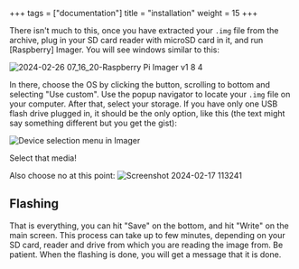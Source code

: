 +++
tags = ["documentation"]
title = "installation"
weight = 15
+++


There isn't much to this, once you have extracted your `.img` file from the archive, plug in your SD card reader with microSD card in it, and run [Raspberry] Imager. You will see windows similar to this:

![2024-02-26 07_16_20-Raspberry Pi Imager v1 8 4](https://github.com/Pwnagotchi-Unofficial/Pwnagotchi.org/assets/9049886/10cc3481-8f1d-4ef1-adf5-d50f41bc5a06)


In there, choose the OS by clicking the button, scrolling to bottom and selecting "Use custom". Use the popup navigator to locate your `.img` file on your computer. After that, select your storage. If you have only one USB flash drive plugged in, it should be the only option, like this (the text might say something different but you get the gist):

![Device selection menu in Imager](https://github.com/pwndevelopers/community-wiki/assets/21370314/55c25357-be3a-4f10-8fe6-d583e52c052e)

Select that media!

Also choose no at this point:
![Screenshot 2024-02-17 113241](https://github.com/Pwnagotchi-Unofficial/Pwnagotchi.org/assets/9049886/869c4381-aa1f-4926-956d-c63bc965a4e8)

## Flashing
That is everything, you can hit "Save" on the bottom, and hit "Write" on the main screen. This process can take up to few minutes, depending on your SD card, reader and drive from which you are reading the image from. Be patient. When the flashing is done, you will get a message that it is done.
